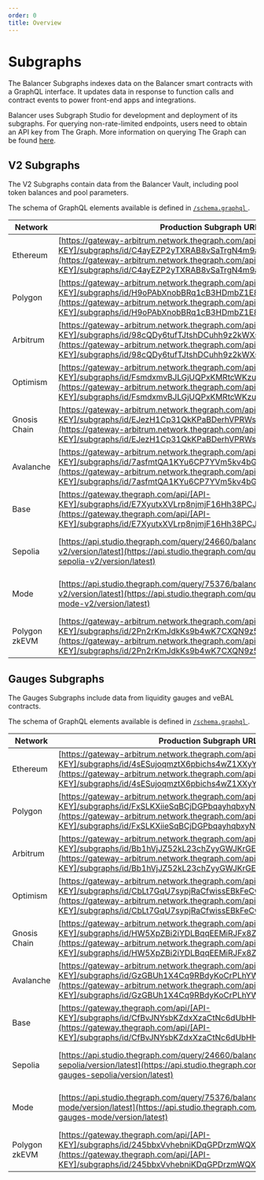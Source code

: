 ```yaml
---
order: 0
title: Overview
---
```


# Subgraphs

The Balancer Subgraphs indexes data on the Balancer smart contracts with a GraphQL interface. It updates data in response to function calls and contract events to power front-end apps and integrations.

Balancer uses Subgraph Studio for development and deployment of its subgraphs. For querying non-rate-limited endpoints, users need to obtain an API key from The Graph. More information on querying The Graph can be found [here](https://thegraph.com/docs/en/querying/querying-the-graph/).

## V2 Subgraphs

The V2 Subgraphs contain data from the Balancer Vault, including pool token balances and pool parameters.

The schema of GraphQL elements available is defined in [`/schema.graphql` ](https://github.com/balancer/balancer-subgraph-v2/blob/master/schema.graphql).

| Network       | Production Subgraph URL                                                                                                                                                                                                                        | Development Subgraph URL (rate-limited)                                                                                                                                    |
| ------------- | ---------------------------------------------------------------------------------------------------------------------------------------------------------------------------------------------------------------------------------------------- | -------------------------------------------------------------------------------------------------------------------------------------------------------------------------- |
| Ethereum      | [https://gateway-arbitrum.network.thegraph.com/api/[API-KEY]/subgraphs/id/C4ayEZP2yTXRAB8vSaTrgN4m9anTe9Mdm2ViyiAuV9TV](https://gateway-arbitrum.network.thegraph.com/api/[API-KEY]/subgraphs/id/C4ayEZP2yTXRAB8vSaTrgN4m9anTe9Mdm2ViyiAuV9TV) | [https://api.studio.thegraph.com/query/75376/balancer-v2/version/latest](https://api.studio.thegraph.com/query/75376/balancer-v2/version/latest)                           |
| Polygon       | [https://gateway-arbitrum.network.thegraph.com/api/[API-KEY]/subgraphs/id/H9oPAbXnobBRq1cB3HDmbZ1E8MWQyJYQjT1QDJMrdbNp](https://gateway-arbitrum.network.thegraph.com/api/[API-KEY]/subgraphs/id/H9oPAbXnobBRq1cB3HDmbZ1E8MWQyJYQjT1QDJMrdbNp) | [https://api.studio.thegraph.com/query/75376/balancer-polygon-v2/version/latest](https://api.studio.thegraph.com/query/75376/balancer-polygon-v2/version/latest)           |
| Arbitrum      | [https://gateway-arbitrum.network.thegraph.com/api/[API-KEY]/subgraphs/id/98cQDy6tufTJtshDCuhh9z2kWXsQWBHVh2bqnLHsGAeS](https://gateway-arbitrum.network.thegraph.com/api/[API-KEY]/subgraphs/id/98cQDy6tufTJtshDCuhh9z2kWXsQWBHVh2bqnLHsGAeS) | [https://api.studio.thegraph.com/query/75376/balancer-arbitrum-v2/version/latest](https://api.studio.thegraph.com/query/75376/balancer-arbitrum-v2/version/latest)         |
| Optimism      | [https://gateway-arbitrum.network.thegraph.com/api/[API-KEY]/subgraphs/id/FsmdxmvBJLGjUQPxKMRtcWKzuCNpomKuMTbSbtRtggZ7](https://gateway-arbitrum.network.thegraph.com/api/[API-KEY]/subgraphs/id/FsmdxmvBJLGjUQPxKMRtcWKzuCNpomKuMTbSbtRtggZ7) | [https://api.studio.thegraph.com/query/75376/balancer-optimism-v2/version/latest](https://api.studio.thegraph.com/query/75376/balancer-optimism-v2/version/latest)         |
| Gnosis Chain  | [https://gateway-arbitrum.network.thegraph.com/api/[API-KEY]/subgraphs/id/EJezH1Cp31QkKPaBDerhVPRWsKVZLrDfzjrLqpmv6cGg](https://gateway-arbitrum.network.thegraph.com/api/[API-KEY]/subgraphs/id/EJezH1Cp31QkKPaBDerhVPRWsKVZLrDfzjrLqpmv6cGg) | [https://api.studio.thegraph.com/query/75376/balancer-gnosis-chain-v2/version/latest](https://api.studio.thegraph.com/query/75376/balancer-gnosis-chain-v2/version/latest) |
| Avalanche     | [https://gateway-arbitrum.network.thegraph.com/api/[API-KEY]/subgraphs/id/7asfmtQA1KYu6CP7YVm5kv4bGxVyfAHEiptt2HMFgkHu](https://gateway-arbitrum.network.thegraph.com/api/[API-KEY]/subgraphs/id/7asfmtQA1KYu6CP7YVm5kv4bGxVyfAHEiptt2HMFgkHu) | [https://api.studio.thegraph.com/query/75376/balancer-avalanche-v2/version/latest](https://api.studio.thegraph.com/query/75376/balancer-avalanche-v2/version/latest)       |
| Base          | [https://gateway.thegraph.com/api/[API-KEY]/subgraphs/id/E7XyutxXVLrp8njmjF16Hh38PCJuHm12RRyMt5ma4ctX](https://gateway.thegraph.com/api/[API-KEY]/subgraphs/id/E7XyutxXVLrp8njmjF16Hh38PCJuHm12RRyMt5ma4ctX)                                                                                     | [https://api.studio.thegraph.com/query/24660/balancer-base-v2/version/latest](https://api.studio.thegraph.com/query/24660/balancer-base-v2/version/latest)                 |
| Sepolia       | [https://api.studio.thegraph.com/query/24660/balancer-sepolia-v2/version/latest](https://api.studio.thegraph.com/query/24660/balancer-sepolia-v2/version/latest)                                                                               | [https://api.studio.thegraph.com/query/24660/balancer-sepolia-v2/version/latest](https://api.studio.thegraph.com/query/24660/balancer-sepolia-v2/version/latest)           |
| Mode          | [https://api.studio.thegraph.com/query/75376/balancer-mode-v2/version/latest](https://api.studio.thegraph.com/query/75376/balancer-mode-v2/version/latest)                                                                                     | [https://api.studio.thegraph.com/query/75376/balancer-mode-v2/version/latest](https://api.studio.thegraph.com/query/75376/balancer-mode-v2/version/latest)                 |
| Polygon zkEVM | [https://gateway-arbitrum.network.thegraph.com/api/[API-KEY]/subgraphs/id/2Pn2rKmJdkKs9b4wK7CXQN9z5jHXkY4HbBuTVAEo4aoS](https://gateway-arbitrum.network.thegraph.com/api/[API-KEY]/subgraphs/id/2Pn2rKmJdkKs9b4wK7CXQN9z5jHXkY4HbBuTVAEo4aoS) | [https://api.studio.thegraph.com/query/24660/balancer-polygon-zk-v2/version/latest](https://api.studio.thegraph.com/query/24660/balancer-polygon-zk-v2/version/latest)     |

## Gauges Subgraphs

The Gauges Subgraphs include data from liquidity gauges and veBAL contracts.

The schema of GraphQL elements available is defined in [`/schema.graphql` ](https://github.com/balancer/gauges-subgraph/blob/master/schema.graphql).

| Network       | Production Subgraph URL                                                                                                                                                                                                                        | Development Subgraph URL (rate-limited)                                                                                                                                            |
| ------------- | ---------------------------------------------------------------------------------------------------------------------------------------------------------------------------------------------------------------------------------------------- | ---------------------------------------------------------------------------------------------------------------------------------------------------------------------------------- |
| Ethereum      | [https://gateway-arbitrum.network.thegraph.com/api/[API-KEY]/subgraphs/id/4sESujoqmztX6pbichs4wZ1XXyYrkooMuHA8sKkYxpTn](https://gateway-arbitrum.network.thegraph.com/api/[API-KEY]/subgraphs/id/4sESujoqmztX6pbichs4wZ1XXyYrkooMuHA8sKkYxpTn) | [https://api.studio.thegraph.com/query/75376/balancer-gauges/version/latest](https://api.studio.thegraph.com/query/75376/balancer-gauges/version/latest)                           |
| Polygon       | [https://gateway-arbitrum.network.thegraph.com/api/[API-KEY]/subgraphs/id/FxSLKXiieSqBCjDGPbqayhqbxyNtwaEC5M3rxr6hUa8h](https://gateway-arbitrum.network.thegraph.com/api/[API-KEY]/subgraphs/id/FxSLKXiieSqBCjDGPbqayhqbxyNtwaEC5M3rxr6hUa8h) | [https://api.studio.thegraph.com/query/75376/balancer-gauges-polygon/version/latest](https://api.studio.thegraph.com/query/75376/balancer-gauges-polygon/version/latest)           |
| Arbitrum      | [https://gateway-arbitrum.network.thegraph.com/api/[API-KEY]/subgraphs/id/Bb1hVjJZ52kL23chZyyGWJKrGEg3S6euuNa1YA6XRU4J](https://gateway-arbitrum.network.thegraph.com/api/[API-KEY]/subgraphs/id/Bb1hVjJZ52kL23chZyyGWJKrGEg3S6euuNa1YA6XRU4J) | [https://api.studio.thegraph.com/query/75376/balancer-gauges-arbitrum/version/latest](https://api.studio.thegraph.com/query/75376/balancer-gauges-arbitrum/version/latest)         |
| Optimism      | [https://gateway-arbitrum.network.thegraph.com/api/[API-KEY]/subgraphs/id/CbLt7GqU7sypjRaCfwissEBkFeCw3dUz2emrvBNJ7dZu](https://gateway-arbitrum.network.thegraph.com/api/[API-KEY]/subgraphs/id/CbLt7GqU7sypjRaCfwissEBkFeCw3dUz2emrvBNJ7dZu) | [https://api.studio.thegraph.com/query/75376/balancer-gauges-optimism/version/latest](https://api.studio.thegraph.com/query/75376/balancer-gauges-optimism/version/latest)         |
| Gnosis Chain  | [https://gateway-arbitrum.network.thegraph.com/api/[API-KEY]/subgraphs/id/HW5XpZBi2iYDLBqqEEMiRJFx8ZJAQak9uu5TzyH9BBxy](https://gateway-arbitrum.network.thegraph.com/api/[API-KEY]/subgraphs/id/HW5XpZBi2iYDLBqqEEMiRJFx8ZJAQak9uu5TzyH9BBxy) | [https://api.studio.thegraph.com/query/75376/balancer-gauges-gnosis-chain/version/latest](https://api.studio.thegraph.com/query/75376/balancer-gauges-gnosis-chain/version/latest) |
| Avalanche     | [https://gateway-arbitrum.network.thegraph.com/api/[API-KEY]/subgraphs/id/GzGBUh1X4Cq9RBdyKoCrPLhYW1saBYHwFBgcTsARPYUG](https://gateway-arbitrum.network.thegraph.com/api/[API-KEY]/subgraphs/id/GzGBUh1X4Cq9RBdyKoCrPLhYW1saBYHwFBgcTsARPYUG) | [https://api.studio.thegraph.com/query/75376/balancer-gauges-avalanche/version/latest](https://api.studio.thegraph.com/query/75376/balancer-gauges-avalanche/version/latest)       |
| Base          | [https://gateway.thegraph.com/api/[API-KEY]/subgraphs/id/CfBvJNYsbKZdxXzaCtNc6dUbHH6TjDupprjKKo9gnmwg](https://gateway.thegraph.com/api/[API-KEY]/subgraphs/id/CfBvJNYsbKZdxXzaCtNc6dUbHH6TjDupprjKKo9gnmwg)                                                                             | [https://api.studio.thegraph.com/query/24660/balancer-gauges-base/version/latest](https://api.studio.thegraph.com/query/24660/balancer-gauges-base/version/latest)                 |
| Sepolia       | [https://api.studio.thegraph.com/query/24660/balancer-gauges-sepolia/version/latest](https://api.studio.thegraph.com/query/24660/balancer-gauges-sepolia/version/latest)                                                                       | [https://api.studio.thegraph.com/query/24660/balancer-gauges-sepolia/version/latest](https://api.studio.thegraph.com/query/24660/balancer-gauges-sepolia/version/latest)           |
| Mode          | [https://api.studio.thegraph.com/query/75376/balancer-gauges-mode/version/latest](https://api.studio.thegraph.com/query/75376/balancer-gauges-mode/version/latest)                                                                             | [https://api.studio.thegraph.com/query/75376/balancer-gauges-mode/version/latest](https://api.studio.thegraph.com/query/75376/balancer-gauges-mode/version/latest)                 |
| Polygon zkEVM | [https://gateway.thegraph.com/api/[API-KEY]/subgraphs/id/245bbxVvhebniKDqGPDrzmWQX28vh4VkcZMxxjqb1gPC](https://gateway.thegraph.com/api/[API-KEY]/subgraphs/id/245bbxVvhebniKDqGPDrzmWQX28vh4VkcZMxxjqb1gPC)                                   | [https://api.studio.thegraph.com/query/24660/balancer-gauges-polygon-zk/version/latest](https://api.studio.thegraph.com/query/24660/balancer-gauges-polygon-zk/version/latest)     |
